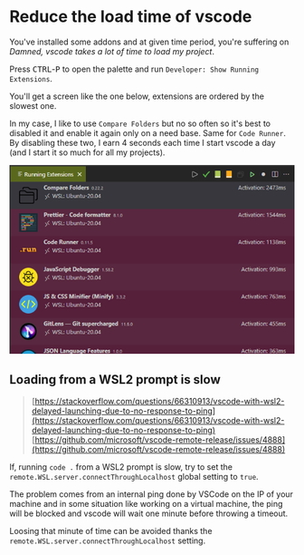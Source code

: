 # Reduce the load time of vscode

You've installed some addons and at given time period, you're suffering on *Damned, vscode takes a lot of time to load my project*.

Press <kbd>CTRL</kbd>-<kbd>P</kbd> to open the palette and run `Developer: Show Running Extensions`.

You'll get a screen like the one below, extensions are ordered by the slowest one.

In my case, I like to use `Compare Folders` but no so often so it's best to disabled it and enable it again only on a need base. Same for `Code Runner`. By disabling these two, I earn 4 seconds each time I start vscode a day (and I start it so much for all my projects).

![Show Running Extensions](./images/activation_time.png)

## Loading from a WSL2 prompt is slow

> [https://stackoverflow.com/questions/66310913/vscode-with-wsl2-delayed-launching-due-to-no-response-to-ping](https://stackoverflow.com/questions/66310913/vscode-with-wsl2-delayed-launching-due-to-no-response-to-ping)
> [https://github.com/microsoft/vscode-remote-release/issues/4888](https://github.com/microsoft/vscode-remote-release/issues/4888)

If, running `code .` from a WSL2 prompt is slow, try to set the `remote.WSL.server.connectThroughLocalhost` global setting to `true`.

The problem comes from an internal ping done by VSCode on the IP of your machine and in some situation like working on a virtual machine, the ping will be blocked and vscode will wait one minute before throwing a timeout.

Loosing that minute of time can be avoided thanks the `remote.WSL.server.connectThroughLocalhost` setting.
